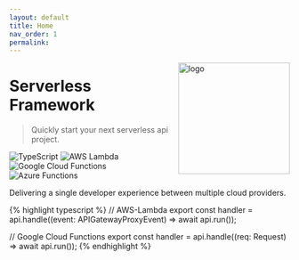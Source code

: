 ```yaml
---
layout: default
title: Home
nav_order: 1
permalink: 
---
```


<img src="/serverless-framework/assets/images/logo.png" width="200px" align="right" alt="logo"/>

# Serverless Framework

> Quickly start your next serverless api project.  

![TypeScript](https://img.shields.io/badge/typescript-%23007ACC.svg?style=for-the-badge&logo=typescript&logoColor=white)
![AWS Lambda](https://img.shields.io/badge/AWS%20Lambda-%23FF9900?style=for-the-badge&logo=awslambda&logoColor=white)
![Google Cloud Functions](https://img.shields.io/badge/Google%20Cloud%20Functions-%234285F4?style=for-the-badge&logo=google&logoColor=white)
![Azure Functions](https://img.shields.io/badge/Azure%20Functions-%230078D7?style=for-the-badge&logo=azurefunctions&logoColor=white)

Delivering a single developer experience between multiple cloud providers.  

{% highlight typescript %}
// AWS-Lambda
export const handler = api.handle((event: APIGatewayProxyEvent) => await api.run());

// Google Cloud Functions
export const handler = api.handle((req: Request) => await api.run());
{% endhighlight %}